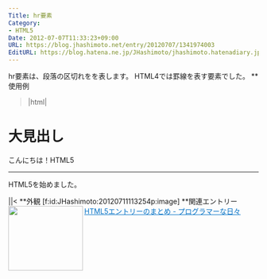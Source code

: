 ```yaml
---
Title: hr要素
Category:
- HTML5
Date: 2012-07-07T11:33:23+09:00
URL: https://blog.jhashimoto.net/entry/20120707/1341974003
EditURL: https://blog.hatena.ne.jp/JHashimoto/jhashimoto.hatenadiary.jp/atom/entry/12921228815717256066
---
```


hr要素は、段落の区切れをを表します。
HTML4では罫線を表す要素でした。
**使用例
>|html|
<!DOCTYPE html>
<html lang="ja">
<head>
<title>Hello! HTML5></title>
<meta charset="UTF-8">
</head>
<body>
    <h1>大見出し</h1>
    <p>こんにちは！HTML5</p>
    <hr />
    <p>HTML5を始めました。</p>
</body>
||<
**外観
[f:id:JHashimoto:20120711113254p:image]
**関連エントリー
<a href="http://d.hatena.ne.jp/JHashimoto/20120518/1337642816" target="_blank" rel="nofollow"><img class="alignleft" align="left" border="0" src="http://capture.heartrails.com/150x130/shadow?http://d.hatena.ne.jp/JHashimoto/20120518/1337642816" alt="" width="150" height="130" /></a><a style="color:#0070C5;" href="http://d.hatena.ne.jp/JHashimoto/20120518/1337642816" target="_blank" rel="nofollow">HTML5エントリーのまとめ - プログラマーな日々</a><a href="http://b.hatena.ne.jp/entry/http://d.hatena.ne.jp/JHashimoto/20120518/1337642816" target="_blank"><img border="0" src="http://b.hatena.ne.jp/entry/image/http://d.hatena.ne.jp/JHashimoto/20120518/1337642816" alt="" /></a><br style="clear:both;" />
